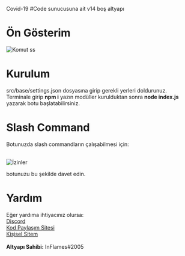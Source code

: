 Covid-19 #Code sunucusuna ait v14 boş altyapı

# Ön Gösterim

![Komut ss](https://inflames.please-fuck.me/5BrU4zDBr.png)

# Kurulum

src/base/settings.json dosyasına girip gerekli yerleri doldurunuz.<br>
Terminale girip <b>npm i</b> yazın modüller kurulduktan sonra <b> node index.js</b> yazarak botu başlatabilirsiniz.

# Slash Command

Botunuzda slash commandların çalışabilmesi için:<br><br>

![İzinler](https://inflames.please-fuck.me/5BrW3rFPx.png)<br>

botunuzu bu şekilde davet edin.

# Yardım

Eğer yardıma ihtiyacınız olursa:<br>
[Discord](https://discord.gg/Dqe2n6wb2b)<br>
[Kod Paylaşım Sitesi](https://covid-19code.xyz/)<br>
[Kişisel Sitem](https://inflames.xyz/)<br><br>
<b>Altyapı Sahibi:</b> InFlames#2005
